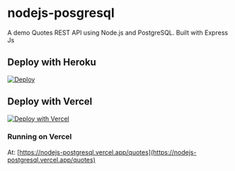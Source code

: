 # nodejs-posgresql
A demo Quotes REST API using Node.js and PostgreSQL. Built with Express Js

## Deploy with Heroku

[![Deploy](https://www.herokucdn.com/deploy/button.svg)](https://heroku.com/deploy?template=https://github.com/geshan/nodejs-posgresql/tree/master)

## Deploy with Vercel

[![Deploy with Vercel](https://vercel.com/button)](https://vercel.com/new/git/external?repository-url=https%3A%2F%2Fgithub.com%2Fgeshan%2Fnodejs-posgresql)

### Running on Vercel

At: [https://nodejs-postgresql.vercel.app/quotes](https://nodejs-postgresql.vercel.app/quotes)
